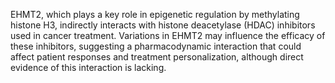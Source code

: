 EHMT2, which plays a key role in epigenetic regulation by methylating histone H3, indirectly interacts with histone deacetylase (HDAC) inhibitors used in cancer treatment. Variations in EHMT2 may influence the efficacy of these inhibitors, suggesting a pharmacodynamic interaction that could affect patient responses and treatment personalization, although direct evidence of this interaction is lacking.